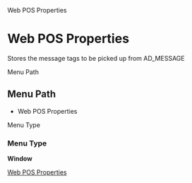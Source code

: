 
Web POS Properties
# Web POS Properties


Stores the message tags to be picked up from AD_MESSAGE 

Menu Path
## Menu Path



- Web POS Properties

Menu Type
### Menu Type

**Window**


[Web POS Properties](../../window-web-pos-properties.md)